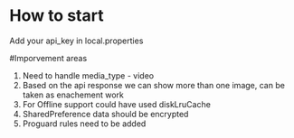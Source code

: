 # How to start
Add your api_key in local.properties

#Imporvement areas
1. Need to handle media_type - video
2. Based on the api response we can show more than one image, can be taken as enachement work
3. For Offline support could have used diskLruCache 
4. SharedPreference data should be encrypted
5. Proguard rules need to be added
